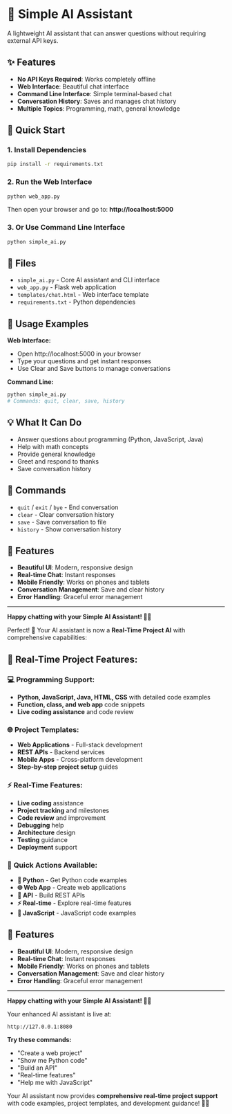 # 🤖 Simple AI Assistant

A lightweight AI assistant that can answer questions without requiring external API keys.

## ✨ Features

- **No API Keys Required**: Works completely offline
- **Web Interface**: Beautiful chat interface
- **Command Line Interface**: Simple terminal-based chat
- **Conversation History**: Saves and manages chat history
- **Multiple Topics**: Programming, math, general knowledge

## 🚀 Quick Start

### 1. Install Dependencies
```bash
pip install -r requirements.txt
```

### 2. Run the Web Interface
```bash
python web_app.py
```
Then open your browser and go to: **http://localhost:5000**

### 3. Or Use Command Line Interface
```bash
python simple_ai.py
```

## 📁 Files

- `simple_ai.py` - Core AI assistant and CLI interface
- `web_app.py` - Flask web application
- `templates/chat.html` - Web interface template
- `requirements.txt` - Python dependencies

## 🎯 Usage Examples

**Web Interface:**
- Open http://localhost:5000 in your browser
- Type your questions and get instant responses
- Use Clear and Save buttons to manage conversations

**Command Line:**
```bash
python simple_ai.py
# Commands: quit, clear, save, history
```

## 💡 What It Can Do

- Answer questions about programming (Python, JavaScript, Java)
- Help with math concepts
- Provide general knowledge
- Greet and respond to thanks
- Save conversation history

## 🔧 Commands

- `quit` / `exit` / `bye` - End conversation
- `clear` - Clear conversation history
- `save` - Save conversation to file
- `history` - Show conversation history

## 🎨 Features

- **Beautiful UI**: Modern, responsive design
- **Real-time Chat**: Instant responses
- **Mobile Friendly**: Works on phones and tablets
- **Conversation Management**: Save and clear history
- **Error Handling**: Graceful error management

---

**Happy chatting with your Simple AI Assistant! 🤖✨** 

Perfect! 🎉 Your AI assistant is now a **Real-Time Project AI** with comprehensive capabilities:

## 🚀 **Real-Time Project Features:**

### 💻 **Programming Support:**
- **Python, JavaScript, Java, HTML, CSS** with detailed code examples
- **Function, class, and web app** code snippets
- **Live coding assistance** and code review

### 🌐 **Project Templates:**
- **Web Applications** - Full-stack development
- **REST APIs** - Backend services
- **Mobile Apps** - Cross-platform development
- **Step-by-step project setup** guides

### ⚡ **Real-Time Features:**
- **Live coding** assistance
- **Project tracking** and milestones
- **Code review** and improvement
- **Debugging** help
- **Architecture** design
- **Testing** guidance
- **Deployment** support

### 🎯 **Quick Actions Available:**
- **🐍 Python** - Get Python code examples
- **🌐 Web App** - Create web applications
- **🔗 API** - Build REST APIs
- **⚡ Real-time** - Explore real-time features
- **📜 JavaScript** - JavaScript code examples

## 🎨 Features

- **Beautiful UI**: Modern, responsive design
- **Real-time Chat**: Instant responses
- **Mobile Friendly**: Works on phones and tablets
- **Conversation Management**: Save and clear history
- **Error Handling**: Graceful error management

---

**Happy chatting with your Simple AI Assistant! 🤖✨** 

Your enhanced AI assistant is live at:
```
http://127.0.0.1:8080
```

**Try these commands:**
- "Create a web project"
- "Show me Python code"
- "Build an API"
- "Real-time features"
- "Help me with JavaScript"

Your AI assistant now provides **comprehensive real-time project support** with code examples, project templates, and development guidance! 🤖✨ 
